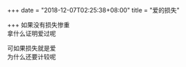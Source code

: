 +++
date = "2018-12-07T02:25:38+08:00"
title = "爱的损失"

+++
如果没有损失惨重  
拿什么证明爱过呢  
  
可如果损失就是爱  
为什么还要计较呢  